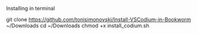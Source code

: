 Installing in terminal

git clone https://github.com/tonisimonovski/Install-VSCodium-in-Bookworm ~/Downloads
cd ~/Downloads 
chmod +x install_codium.sh

